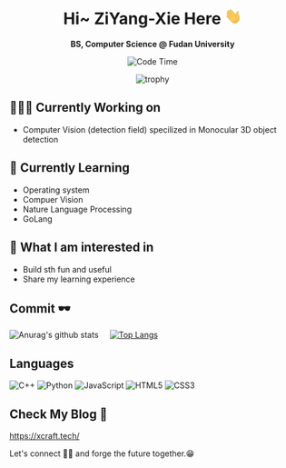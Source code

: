 <div align="center">
  
# Hi~ ZiYang-Xie Here <img src="https://raw.githubusercontent.com/ABSphreak/ABSphreak/master/gifs/Hi.gif" width="30px"></h2>

**BS, Computer Science @ Fudan University**  
  
![Code Time](https://img.shields.io/endpoint?style=flat&url=https://codetime-api.datreks.com/badge/521?logoColor=white%26project=%26recentMS=0%26showProject=false)
  
![trophy](https://github-profile-trophy.vercel.app/?username=ZiYang-xie&no-frame=true&column=4&margin-w=36&margin-h=12)
</div>

## 👨🏽‍💻 Currently Working on
- Computer Vision (detection field) specilized in Monocular 3D object detection

## 🌱 Currently Learning
- Operating system
- Compuer Vision
- Nature Language Processing
- GoLang

## 🤔 What I am interested in
- Build sth fun and useful
- Share my learning experience

## Commit 🕶 
<div align="">

  
![Anurag's github stats](https://github-readme-stats.vercel.app/api?username=ZiYang-xie&show_icons=true) &nbsp; &nbsp;
[![Top Langs](https://github-readme-stats.vercel.app/api/top-langs/?username=ZiYang-xie&layout=compact)](https://github.com/anuraghazra/github-readme-stats)
  
</div>

## Languages

![C++](https://img.shields.io/badge/-C++-000000?style=flat&logo=c%2B%2B)
![Python](https://img.shields.io/badge/-Python-000000?style=flat&logo=python)
![JavaScript](https://img.shields.io/badge/-JavaScript-000000?style=flat&logo=javascript)
![HTML5](https://img.shields.io/badge/-HTML5-000000?style=flat&logo=html5)
![CSS3](https://img.shields.io/badge/-CSS-000000?style=flat&logo=css3)

## Check My Blog 🤩
https://xcraft.tech/

Let's connect 👨‍💻 and forge the future together.😁
